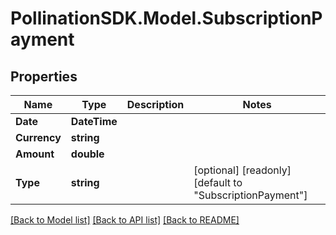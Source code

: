 
# PollinationSDK.Model.SubscriptionPayment

## Properties

Name | Type | Description | Notes
------------ | ------------- | ------------- | -------------
**Date** | **DateTime** |  | 
**Currency** | **string** |  | 
**Amount** | **double** |  | 
**Type** | **string** |  | [optional] [readonly] [default to "SubscriptionPayment"]

[[Back to Model list]](../README.md#documentation-for-models)
[[Back to API list]](../README.md#documentation-for-api-endpoints)
[[Back to README]](../README.md)

